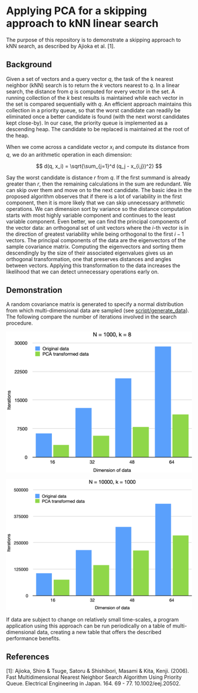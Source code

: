 # Applying PCA for a skipping approach to kNN linear search

The purpose of this repository is to demonstrate a skipping approach to kNN
search, as described by Ajioka et al. [1].

## Background

Given a set of vectors and a query vector $q$, the task of the k nearest
neighbor (kNN) search is to return the $k$ vectors nearest to $q$. In a linear
search, the distance from $q$ is computed for every vector in the set. A running
collection of the $k$ best results is maintained while each vector in the set is
compared sequentially with $q$. An efficient approach maintains this collection
in a priority queue, so that the worst candidate can readily be eliminated once
a better candidate is found (with the next worst candidates kept close-by).
In our case, the priority queue is implemented as a descending heap. The
candidate to be replaced is maintained at the root of the heap.

When we come across a candidate vector $x_i$ and compute its distance from $q$,
we do an arithmetic operation in each dimension:

$$ d(q, x_i) = \sqrt{\sum_{j=1}^d (q_j - x_{i,j})^2} $$

Say the worst candidate is distance $r$ from $q$. If the first summand is
already greater than $r$, then the remaining calculations in the sum are
redundant. We can skip over them and move on to the next candidate. The basic
idea in the proposed algorithm observes that if there is a lot of variability
in the first component, then it is more likely that we can skip unnecessary
arithmetic operations. We can dimension sort by variance so the distance
computation starts with most highly variable component and continues to the
least variable component. Even better, we can find the principal components of
the vector data: an orthogonal set of unit vectors where the $i$-th vector is in
the direction of greatest variability while being orthogonal to the first
$i - 1$ vectors. The principal components of the data are the eigenvectors of
the sample covariance matrix. Computing the eigenvectors and sorting them
descendingly by the size of their associated eigenvalues gives us an orthogonal
transformation, one that preserves distances and angles between vectors.
Applying this transformation to the data increases the likelihood that we can
detect unnecessary operations early on.

## Demonstration

A random covariance matrix is generated to specify a normal distribution from
which multi-dimensional data are sampled (see [script/generate_data](script/generate_data.py)). The
following compare the number of iterations involved in the search procedure.

![Bar chart for N = 1000, k = 8](img/n1000k8_results.png)

![Bar chart for N = 10000, k = 1000](img/n10000k1000_results.png)

If data are subject to change on relatively small time-scales, a program
application using this approach can be run periodically on a table of
multi-dimensional data, creating a new table that offers the described performance benefits.

## References

[1]: Ajioka, Shiro & Tsuge, Satoru & Shishibori, Masami & Kita, Kenji. (2006). Fast Multidimensional Nearest Neighbor Search Algorithm Using Priority Queue. Electrical Engineering in Japan. 164. 69 - 77. 10.1002/eej.20502.
